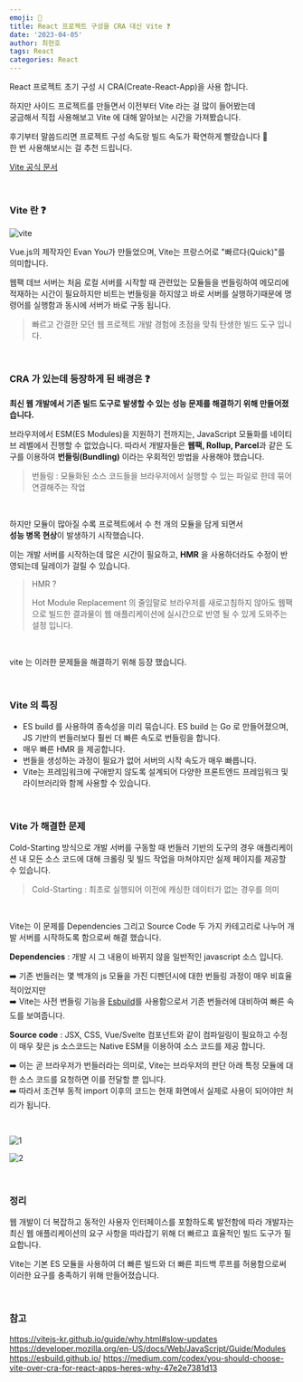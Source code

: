 ```yaml
---
emoji: 📖
title: React 프로젝트 구성을 CRA 대신 Vite ❓
date: '2023-04-05'
author: 최현호
tags: React
categories: React
---
```


React 프로젝트 초기 구성 시 CRA(Create-React-App)을 사용 합니다.

하지만 사이드 프로젝트를 만들면서 이전부터 Vite 라는 걸 많이 들어봤는데 <br> 궁금해서 직접 사용해보고 Vite 에 대해
알아보는 시간을 가져봤습니다.

후기부터 말씀드리면 프로젝트 구성 속도랑 빌드 속도가 확연하게 빨랐습니다 🥱 <br>
한 번 사용해보시는 걸 추천 드립니다.

[Vite 공식 문서](https://vitejs-kr.github.io/)

<br>

### Vite 란 ❓

![vite](https://user-images.githubusercontent.com/87301268/229951066-c109175d-e9f6-4721-a6ca-e0092786fb9d.png)

Vue.js의 제작자인 Evan You가 만들었으며, Vite는 프랑스어로 "빠르다(Quick)"를 의미합니다. <br>

웹팩 데브 서버는 처음 로컬 서버를 시작할 때 관련있는 모듈들을 번들링하여 메모리에 적재하는 시간이 필요하지만
비트는 번들링을 하지않고 바로 서버를 실행하기때문에 명령어를 실행함과 동시에 서버가 바로 구동 됩니다.

> 빠르고 간결한 모던 웹 프로젝트 개발 경험에 초점을 맞춰 탄생한 빌드 도구 입니다.

<br>

### CRA 가 있는데 등장하게 된 배경은 ❓

**최신 웹 개발에서 기존 빌드 도구로 발생할 수 있는 성능 문제를 해결하기 위해 만들어졌습니다.**

브라우저에서 ESM(ES Modules)을 지원하기 전까지는, JavaScript 모듈화를 네이티브 레벨에서 진행할 수 없었습니다.
따라서 개발자들은 **웹팩, Rollup, Parcel**과 같은 도구를 이용하여 **번들링(Bundling)** 이라는 우회적인 방법을 사용해야 했습니다.

> 번들링 : 모듈화된 소스 코드들을 브라우저에서 실행할 수 있는 파일로 한데 묶어 연결해주는 작업

<br>

하지만 모듈이 많아질 수록 프로젝트에서 수 천 개의 모듈을 담게 되면서 <br> **성능 병목 현상**이 발생하기 시작했습니다.

이는 개발 서버를 시작하는데 많은 시간이 필요하고, **HMR** 을 사용하더라도 수정이 반영되는데 딜레이가 걸릴 수 있습니다.

> HMR ?
>
> Hot Module Replacement 의 줄임말로 브라우저를 새로고침하지 않아도 웹팩으로 빌드한 결과물이 웹 애플리케이션에 실시간으로 반영 될 수 있게 도와주는 설정 입니다.

<br>

vite 는 이러한 문제들을 해결하기 위해 등장 했습니다.

<br>

### Vite 의 특징

- ES build 를 사용하여 종속성을 미리 묶습니다. ES build 는 Go 로 만들어졌으며, JS 기반의 번들러보다 훨씬 더 빠른 속도로 번들링을 합니다.
- 매우 빠른 HMR 을 제공합니다.
- 번들을 생성하는 과정이 필요가 없어 서버의 시작 속도가 매우 빠릅니다.
- Vite는 프레임워크에 구애받지 않도록 설계되어 다양한 프론트엔드 프레임워크 및 라이브러리와 함께 사용할 수 있습니다.

<br>

### Vite 가 해결한 문제

Cold-Starting 방식으로 개발 서버를 구동할 때 번들러 기반의 도구의 경우 애플리케이션 내 모든 소스 코드에 대해 크롤링 및 빌드 작업을 마쳐야지만 실제 페이지를 제공할 수 있습니다.

> Cold-Starting : 최초로 실행되어 이전에 캐싱한 데이터가 없는 경우를 의미

<br>

Vite는 이 문제를 Dependencies 그리고 Source Code 두 가지 카테고리로 나누어 개발 서버를 시작하도록 함으로써 해결 했습니다.

**Dependencies** : 개발 시 그 내용이 바뀌지 않을 일반적인 javascript 소스 입니다. <br>

➡️ 기존 번들러는 몇 백개의 js 모듈을 가진 디펜던시에 대한 번들링 과정이 매우 비효율적이었지만 <br>
➡️ Vite는 사전 번들링 기능을 [Esbuild](https://esbuild.github.io/)를 사용함으로서 기존 번들러에 대비하여 빠른 속도를 보여줍니다.

**Source code** : JSX, CSS, Vue/Svelte 컴포넌트와 같이 컴파일링이 필요하고 수정이 매우 잦은 js 소스코드는 Native ESM을 이용하여 소스 코드를 제공 합니다. <br>

➡️ 이는 곧 브라우저가 번들러라는 의미로, Vite는 브라우저의 판단 아래 특정 모듈에 대한 소스 코드를 요청하면 이를 전달할 뿐 입니다. <br>
➡️ 따라서 조건부 동적 import 이후의 코드는 현재 화면에서 실제로 사용이 되어야만 처리가 됩니다.

<br>

![1](https://user-images.githubusercontent.com/87301268/229957527-3fea3e7f-f81b-4f2c-9fb7-7a19f4100443.png)

![2](https://user-images.githubusercontent.com/87301268/229957535-1f3f8229-9452-4ae2-a7c5-404f29a75607.png)

<br>

### 정리

웹 개발이 더 복잡하고 동적인 사용자 인터페이스를 포함하도록 발전함에 따라 개발자는 <br> 최신 웹 애플리케이션의 요구 사항을 따라잡기 위해 더 빠르고 효율적인 빌드 도구가 필요합니다. <br>

Vite는 기본 ES 모듈을 사용하여 더 빠른 빌드와 더 빠른 피드백 루프를 허용함으로써 이러한 요구를 충족하기 위해 만들어졌습니다.

<br>

### 참고

https://vitejs-kr.github.io/guide/why.html#slow-updates
https://developer.mozilla.org/en-US/docs/Web/JavaScript/Guide/Modules
https://esbuild.github.io/
https://medium.com/codex/you-should-choose-vite-over-cra-for-react-apps-heres-why-47e2e7381d13

```toc

```
